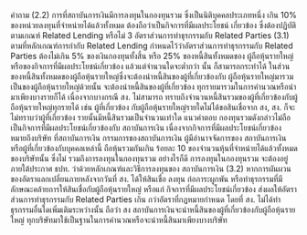 คำถาม
(2.2) การที่สถาบันการเงินมีการลงทุนในกองทุนรวม ซึ่งเป็นนิติบุคคลประเภทหนึ่ง
เกิน 10% ของหน่วยลงทุนที่จำหน่ายได้แล้วทั้งหมด ต้องถือว่าเป็นกิจการที่มีผลประโยชน์
เกี่ยวข้อง ซึ่งต้องปฏิบัติตามเกณฑ์ Related Lending หรือไม่
3 อัตราส่วนการทำธุรกรรมกับ Related Parties
(3.1) ตามที่หลักเกณฑ์การกำกับ Related Lending กำหนดไว้ว่าอัตราส่วนการทำธุรกรรมกับ
Related Parties ต้องไม่เกิน 5% ของเงินกองทุนทั้งสิ้น หรือ 25% ของหนี้สินทั้งหมดของ
ผู้ถือหุ้นรายใหญ่หรือของกิจการที่มีผลประโยชน์เกี่ยวข้อง แล้วแต่จำนวนใดจะต่ำกว่า นั้น ก็สามารถกระทำได้
ในส่วนของหนี้สินทั้งหมดของผู้ถือหุ้นรายใหญ่ซึ่งจะต้องนำหนี้สินของผู้ที่เกี่ยวข้องกับ
ผู้ถือหุ้นรายใหญ่มารวมเป็นของผู้ถือหุ้นรายใหญ่ด้วยนั้น จะต้องนำหนี้สินของผู้ที่เกี่ยวข้อง
ทุกรายมารวมในการคำนวณหรือนำมาเพียงบางรายก็ได้ เนื่องจากบางกรณี สง. ไม่สามารถ
ทราบถึงจำนวนหนี้สินรวมของผู้ที่เกี่ยวข้องกับผู้ถือหุ้นรายใหญ่ทุกรายได้ เช่น ผู้ที่เกี่ยวข้อง
กับผู้ถือหุ้นรายใหญ่รายใดไม่ได้ขอสินเชื่อจาก สง, สง. ก็จะไม่ทราบว่าผู้ที่เกี่ยวข้อง
รายนั้นมีหนี้สินรวมเป็นจำนวนเท่าใด
แนวคำตอบ
กองทุนรวมดังกล่าวไม่ถือเป็นกิจการที่มีผลประโยชน์เกี่ยวข้องกับ
สถาบันการเงิน เนื่องจากกิจการที่มีผลประโยชน์เกี่ยวข้อง หมายถึงบริษัท
ที่สถาบันการเงิน กรรมการของสถาบันการเงิน ผู้มีอำนาจจัดการของ
สถาบันการเงิน หรือผู้ที่เกี่ยวข้องกับบุคคลเหล่านี้ ถือหุ้นรวมกันเกิน
ร้อยละ 10 ของจำนวนหุ้นที่จำหน่ายได้แล้วทั้งหมดของบริษัทนั้น ซึ่งไม่
รวมถึงการลงทุนในกองทุนรวม อย่างไรก็ดี การลงทุนในกองทุนรวม
จะต้องอยู่ภายใต้ประกาศ ธปท. ว่าด้วยหลักเกณฑ์และวิธีการลงทุนของ
สถาบันการเงิน
(3.2) หากการผันผวนของอัตราแลกเปลี่ยนภายหลังจากวันที่ สง. ได้ให้สินเชื่อ ลงทุน
ก่อภาระผูกพัน หรือทำธุรกรรมที่มีลักษณะคล้ายการให้สินเชื่อกับผู้ถือหุ้นรายใหญ่ หรือแก่
กิจการที่มีผลประโยชน์เกี่ยวข้อง ส่งผลให้อัตราส่วนการทําธุรกรรมกับ Related Parties เกิน
กว่าอัตราที่กฎหมายกำหนด โดยที่ สง. ไม่ได้ทำธุรกรรมอื่นใดเพิ่มเติมระหว่างนั้น ถือว่า สง
สถาบันการเงินจะนำหนี้สินของผู้ที่เกี่ยวข้องกับผู้ถือหุ้นรายใหญ่
ทุกบริษัทมาใช้เป็นฐานในการคํานวณหรือจะนำหนี้สินมาเพียงบางบริษัท
